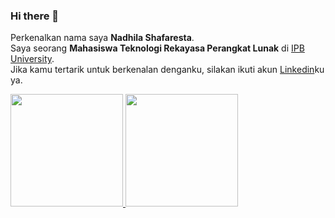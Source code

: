 ### Hi there 👋

Perkenalkan nama saya **Nadhila Shafaresta**.\
Saya seorang **Mahasiswa Teknologi Rekayasa Perangkat Lunak** di [IPB University](https://www.ipb.ac.id/).\
Jika kamu tertarik untuk berkenalan denganku, silakan ikuti akun [Linkedin](https://www.linkedin.com/in/nadhilashafaresta-902227208/)ku ya.

<p align="left">
<a href="https://github.com/shafarestanadhila">
  <img height="180em" src="https://github-readme-stats-eight-theta.vercel.app/api?username=shafarestanadhila&show_icons=true&theme=algolia&include_all_commits=true&count_private=true"/>
  <img height="180em" src="https://github-readme-stats-eight-theta.vercel.app/api/top-langs/?username=shafarestanadhila&layout=compact&langs_count=8&theme=algolia"/>
</a>
</p>
